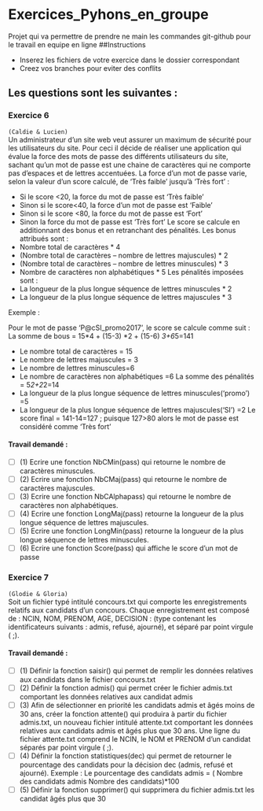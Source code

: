 # Exercices_Pyhons_en_groupe
Projet qui va permettre de prendre ne main les commandes git-github pour le travail en equipe en ligne
##Instructions
- Inserez les fichiers de votre exercice dans le dossier correspondant
- Creez vos branches pour eviter des conflits
## Les questions sont les suivantes :
### Exercice 6
`(Caldie & Lucien)`  
Un administrateur d’un site web veut assurer un maximum de sécurité pour les utilisateurs du site. Pour ceci
il décide de réaliser une application qui évalue la force des mots de passe des différents utilisateurs du site,
sachant qu’un mot de passe est une chaine de caractères qui ne comporte pas d’espaces et de lettres accentuées.
La force d’un mot de passe varie, selon la valeur d’un score calculé, de ‘Très faible’ jusqu’à ‘Très fort’ :
 - Si le score <20, la force du mot de passe est ‘Très faible’
 - Sinon si le score<40, la force d’un mot de passe est ‘Faible’
 - Sinon si le score <80, la force du mot de passe est ‘Fort’
 - Sinon la force du mot de passe est ‘Très fort’
Le score se calcule en additionnant des bonus et en retranchant des pénalités.
Les bonus attribués sont :
 - Nombre total de caractères * 4
 - (Nombre total de caractères – nombre de lettres majuscules) * 2
 - (Nombre total de caractères – nombre de lettres minuscules) * 3
 - Nombre de caractères non alphabétiques * 5
Les pénalités imposées sont :
 - La longueur de la plus longue séquence de lettres minuscules * 2
 - La longueur de la plus longue séquence de lettres majuscules * 3

Exemple :

Pour le mot de passe ‘P@cSI_promo2017’, le score se calcule comme suit :
La somme de bous = 15*4 + (15-3) *2 + (15-6) *3+6*5=141
 - Le nombre total de caractères = 15
 - Le nombre de lettres majuscules = 3
 - Le nombre de lettres minuscules=6
 - Le nombre de caractères non alphabétiques =6
La somme des pénalités = 5*2+2*2=14
 - La longueur de la plus longue séquence de lettres minuscules(‘promo’) =5
 - La longueur de la plus longue séquence de lettres majuscules(‘SI’) =2
Le score final = 141-14=127 ; puisque 127>80 alors le mot de passe est considéré comme ‘Très fort’

#### Travail demandé :
- [ ] (1) Ecrire une fonction NbCMin(pass) qui retourne le nombre de caractères minuscules.
- [ ] (2) Ecrire une fonction NbCMaj(pass) qui retourne le nombre de caractères majuscules.
- [ ] (3) Ecrire une fonction NbCAlphapass) qui retourne le nombre de caractères non alphabétiques.
- [ ] (4) Ecrire une fonction LongMaj(pass) retourne la longueur de la plus longue séquence de lettres majuscules.
- [ ] (5) Ecrire une fonction LongMin(pass) retourne la longueur de la plus longue séquence de lettres minuscules.
- [ ] (6) Ecrire une fonction Score(pass) qui affiche le score d’un mot de passe

### Exercice 7
`(Glodie & Gloria)`  
Soit un fichier typé intitulé concours.txt qui comporte les enregistrements relatifs aux candidats d’un
concours. Chaque enregistrement est composé de : NCIN, NOM, PRENOM, AGE, DECISION :
(type contenant les identificateurs suivants : admis, refusé, ajourné), et séparé par point virgule ( ;).

#### Travail demandé :
- [ ] (1) Définir la fonction saisir() qui permet de remplir les données relatives aux candidats dans le fichier concours.txt
- [ ] (2) Définir la fonction admis() qui permet créer le fichier admis.txt comportant les données relatives aux candidat admis
- [ ] (3) Afin de sélectionner en priorité les candidats admis et âgés moins de 30 ans, créer la fonction attente() qui produira 
à partir du fichier admis.txt, un nouveau fichier intitulé attente.txt comportant les données relatives aux candidats admis 
et âgés plus que 30 ans. Une ligne du fichier attente.txt comprend le NCIN, le NOM et PRENOM d’un candidat séparés par point virgule ( ;).
- [ ] (4) Définir la fonction statistiques(dec) qui permet de retourner le pourcentage des candidats pour la décision dec (admis, refusé et ajourné).
Exemple : Le pourcentage des candidats admis = ( Nombre des candidats admis Nombre des
candidats)*100
- [ ] (5) Définir la fonction supprimer() qui supprimera du fichier admis.txt les candidat âgés plus que 30